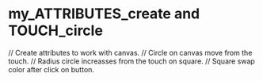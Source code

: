 # my_ATTRIBUTES_create and TOUCH_circle
// Create attributes to work with canvas.
// Circle on canvas move from the touch.
// Radius circle increasses from the touch on square.
// Square swap color after click on button.
